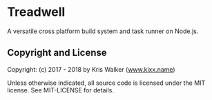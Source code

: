 Treadwell
=========
A versatile cross platform build system and task runner on Node.js.

Copyright and License
---------------------
Copyright: (c) 2017 - 2018 by Kris Walker (www.kixx.name)

Unless otherwise indicated, all source code is licensed under the MIT license. See MIT-LICENSE for details.